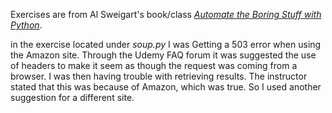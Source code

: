 Exercises are from Al Sweigart's book/class *[Automate the Boring Stuff with
Python](https://automatetheboringstuff.com/)*.

in the exercise located under *soup.py* I was Getting a 503 error when using
the Amazon site. Through the Udemy FAQ forum it was suggested the use of
headers to make it seem as though the request was coming from a browser.
I was then having trouble with retrieving results. The instructor stated that
this was because of Amazon, which was true. So I used another suggestion for
a different site.
